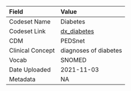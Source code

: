 |Field            |Value                 |
|:----------------|:---------------------|
|Codeset Name     |Diabetes              |
|Codeset Link     |[dx_diabetes](https://github.com/PEDSnet/Variable-Dictionary/blob/main/condition/dx_diabetes.csv)|
|CDM              |PEDSnet               |
|Clinical Concept |diagnoses of diabetes |
|Vocab            |SNOMED                |
|Date Uploaded    |2021-11-03            |
|Metadata         |NA                    |
